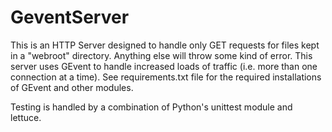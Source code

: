 GeventServer
============
This is an HTTP Server designed to handle only GET requests for files kept in a "webroot" directory. Anything else will throw some kind of error.
This server uses GEvent to handle increased loads of traffic (i.e. more than one connection at a time). See requirements.txt file for the required installations of GEvent and other modules.

Testing is handled by a combination of Python's unittest module and lettuce.
